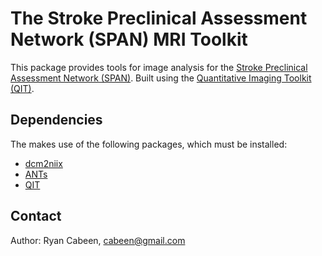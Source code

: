 # The Stroke Preclinical Assessment Network (SPAN) MRI Toolkit

This package provides tools for image analysis for the [Stroke Preclinical
Assessment Network (SPAN)](https://spannetwork.org/).  Built using the
[Quantitative Imaging Toolkit (QIT)](http://cabeen.io/qitwiki).

## Dependencies

The makes use of the following packages, which must be installed:
* [dcm2niix](https://github.com/rordenlab/dcm2niix)
* [ANTs](https://stnava.github.io/ANTs/)
* [QIT](http://cabeen.io/qitwiki)

## Contact 

Author: Ryan Cabeen, cabeen@gmail.com
